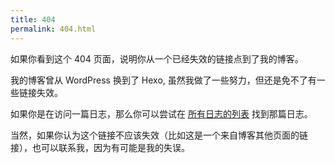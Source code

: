 ```yaml
---
title: 404
permalink: 404.html
---
```


如果你看到这个 404 页面，说明你从一个已经失效的链接点到了我的博客。

我的博客曾从 WordPress 换到了 Hexo, 虽然我做了一些努力，但还是免不了有一些链接失效。

如果你是在访问一篇日志，那么你可以尝试在 [所有日志的列表](/list) 找到那篇日志。

当然，如果你认为这个链接不应该失效（比如这是一个来自博客其他页面的链接），也可以联系我，因为有可能是我的失误。
